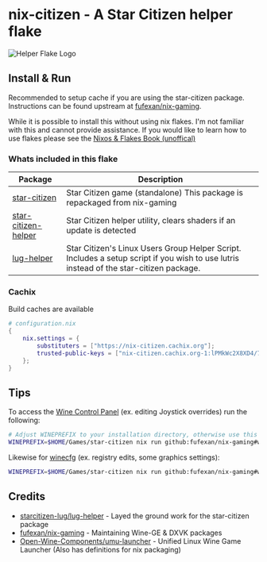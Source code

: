 # nix-citizen - A Star Citizen helper flake

![Helper Flake Logo](logo.png)

## Install & Run

Recommended to setup cache if you are using the star-citizen package.
Instructions can be found upstream at
[fufexan/nix-gaming](https://github.com/fufexan/nix-gaming#install--run).

While it is possible to install this without using nix flakes. I'm not familiar
with this and cannot provide assistance. If you would like to learn how to use
flakes please see the
[Nixos & Flakes Book (unoffical)](https://nixos-and-flakes.thiscute.world/)

### Whats included in this flake

| Package                                                                             | Description                                                                                                                            |
| ----------------------------------------------------------------------------------- | -------------------------------------------------------------------------------------------------------------------------------------- |
| [star-citizen](https://github.com/fufexan/nix-gaming/tree/master/pkgs/star-citizen) | Star Citizen game (standalone) This package is repackaged from nix-gaming                                                              |
| [star-citizen-helper](./pkgs/star-citizen-helper)                                   | Star Citizen helper utility, clears shaders if an update is detected                                                                   |
| [lug-helper](./pkgs/lug-helper)                                                     | Star Citizen's Linux Users Group Helper Script. Includes a setup script if you wish to use lutris instead of the star-citizen package. |

### Cachix

Build caches are available

```nix
# configuration.nix
{
    nix.settings = {
        substituters = ["https://nix-citizen.cachix.org"];
        trusted-public-keys = ["nix-citizen.cachix.org-1:lPMkWc2X8XD4/7YPEEwXKKBg+SVbYTVrAaLA2wQTKCo="];
    };
}
```

## Tips

To access the [Wine Control Panel](https://wiki.winehq.org/Control) (ex. editing
Joystick overrides) run the following:

```bash
# Adjust WINEPREFIX to your installation directory, otherwise use this default path
WINEPREFIX=$HOME/Games/star-citizen nix run github:fufexan/nix-gaming#wine-ge -- control
```

Likewise for [winecfg](https://wiki.winehq.org/Winecfg) (ex. registry edits,
some graphics settings):

```bash
WINEPREFIX=$HOME/Games/star-citizen nix run github:fufexan/nix-gaming#wine-ge -- winecfg
```

## Credits

- [starcitizen-lug/lug-helper](https://github.com/starcitizen-lug/lug-helper) -
  Layed the ground work for the star-citizen package
- [fufexan/nix-gaming](https://github.com/fufexan/nix-gaming) - Maintaining
  Wine-GE & DXVK packages
- [Open-Wine-Components/umu-launcher](Open-Wine-Components/umu-launcher) -
  Unified Linux Wine Game Launcher (Also has definitions for nix packaging)

